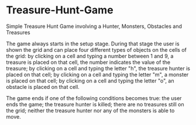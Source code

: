 # Treasure-Hunt-Game
Simple Treasure Hunt Game involving a Hunter, Monsters, Obstacles and Treasures

The game always starts in the setup stage. During that stage the user is shown the grid and can place four different types of objects on the cells of the grid:
by clicking on a cell and typing a number between 1 and 9, a treasure is placed on that cell, the number indicates the value of the treasure;
by clicking on a cell and typing the letter "h", the treasure hunter is placed on that cell;
by clicking on a cell and typing the letter "m", a monster is placed on that cell;
by clicking on a cell and typing the letter "o", an obstacle is placed on that cell.

The game ends if one of the following conditions becomes true:
the user ends the game;
the treasure hunter is killed;
there are no treasures still on the grid;
neither the treasure hunter nor any of the monsters is able to move.
